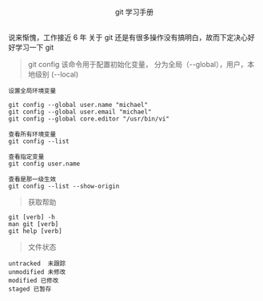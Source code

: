 <center>git 学习手册</center>

<br>

说来惭愧，工作接近 6 年 关于 git 还是有很多操作没有搞明白，故而下定决心好好学习一下 git


> git config 该命令用于配置初始化变量， 分为全局（--global），用户，本地级别 (--local)

```
设置全局环境变量

git config --global user.name "michael"
git config --global user.email "michael"
git config --global core.editor "/usr/bin/vi"

查看所有环境变量
git config --list

查看指定变量
git config user.name

查看是那一级生效
git config --list --show-origin
```

> 获取帮助
```
git [verb] -h
man git [verb]
git help [verb]
```

> 文件状态

```
untracked  未跟踪
unmodified 未修改
modified 已修改
staged 已暂存
```

